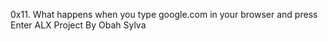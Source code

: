 0x11. What happens when you type google.com in your browser and press Enter ALX Project
By Obah Sylva
